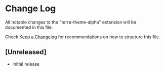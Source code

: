 # Change Log

All notable changes to the "terra-theme-alpha" extension will be documented in this file.

Check [Keep a Changelog](http://keepachangelog.com/) for recommendations on how to structure this file.

## [Unreleased]

-   Initial release
